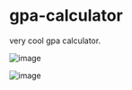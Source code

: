 # gpa-calculator

very cool gpa calculator.

![image](https://github.com/user-attachments/assets/28916141-5962-4d5c-b7df-6f0b4c24a8f8)

![image](https://github.com/user-attachments/assets/5c0fbd80-6f75-4345-90bb-59c18e71e3ea)
